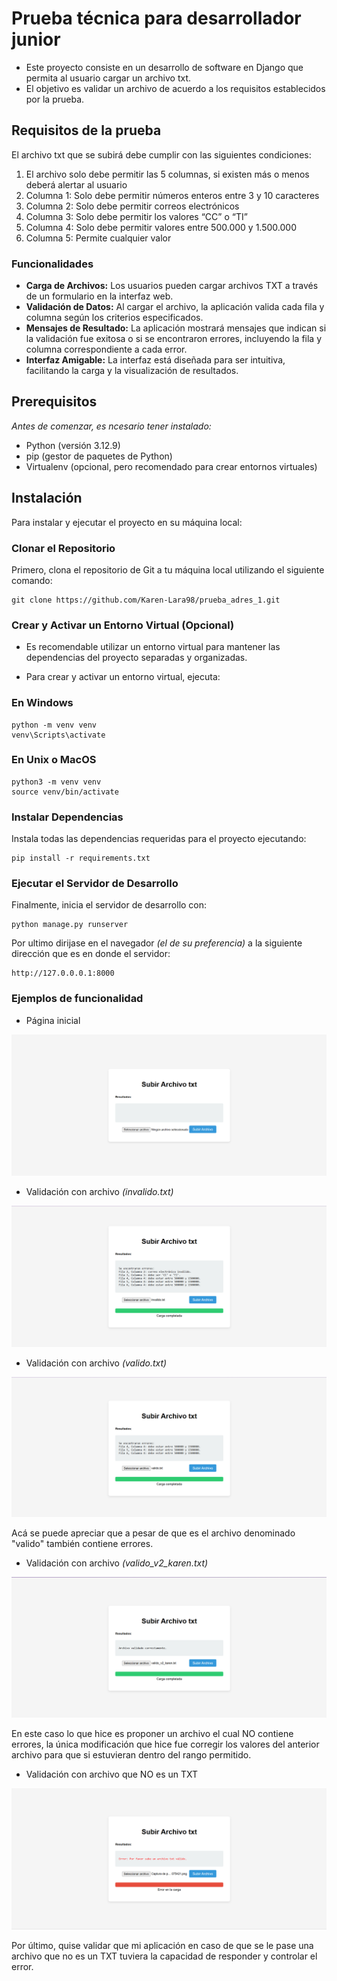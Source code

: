 # Prueba técnica para desarrollador junior
- Este proyecto consiste en un desarrollo de software en Django que permita al usuario cargar un archivo txt.
- El objetivo es validar un archivo de acuerdo a los requisitos establecidos por la prueba.

## Requisitos de la prueba 
El archivo txt que se subirá debe cumplir con las siguientes condiciones:

1. El archivo solo debe permitir las 5 columnas, si existen más o menos deberá alertar al usuario
2. Columna 1: Solo debe permitir números enteros entre 3 y 10 caracteres 
3. Columna 2: Solo debe permitir correos electrónicos
4. Columna 3: Solo debe permitir los valores “CC” o “TI”
5. Columna 4: Solo debe permitir valores entre 500.000 y 1.500.000
6. Columna 5: Permite cualquier valor

### Funcionalidades

- **Carga de Archivos:** Los usuarios pueden cargar archivos TXT a través de un formulario en la interfaz web.
- **Validación de Datos:** Al cargar el archivo, la aplicación valida cada fila y columna según los criterios especificados.
- **Mensajes de Resultado:** La aplicación mostrará mensajes que indican si la validación fue exitosa o si se encontraron errores, incluyendo la fila y columna correspondiente a cada error.
- **Interfaz Amigable:** La interfaz está diseñada para ser intuitiva, facilitando la carga y la visualización de resultados.


## Prerequisitos
*Antes de comenzar, es ncesario tener instalado:*

- Python (versión 3.12.9)
- pip (gestor de paquetes de Python)
- Virtualenv (opcional, pero recomendado para crear entornos virtuales)

## Instalación
Para instalar y ejecutar el proyecto en su máquina local:

### Clonar el Repositorio
Primero, clona el repositorio de Git a tu máquina local utilizando el siguiente comando:

```
git clone https://github.com/Karen-Lara98/prueba_adres_1.git
```

### Crear y Activar un Entorno Virtual (Opcional)
* Es recomendable utilizar un entorno virtual para mantener las dependencias del proyecto separadas y organizadas.

* Para crear y activar un entorno virtual, ejecuta:

### En Windows

```
python -m venv venv
venv\Scripts\activate
```

### En Unix o MacOS
```
python3 -m venv venv
source venv/bin/activate
```

### Instalar Dependencias
Instala todas las dependencias requeridas para el proyecto ejecutando:
```
pip install -r requirements.txt
```



### Ejecutar el Servidor de Desarrollo
Finalmente, inicia el servidor de desarrollo con:
```
python manage.py runserver
```

Por ultimo dirijase en el navegador *(el de su preferencia)* a la siguiente dirección que es en donde el servidor:
```
http://127.0.0.0.1:8000
```
### Ejemplos de funcionalidad

- Página inicial

![Inicio](validate_file/upload_file/static/images/inicio.png)

- Validación con archivo _(invalido.txt)_

![Validación 1](validate_file/upload_file/static/images/validacion_1.png)

- Validación con archivo _(valido.txt)_

![Validación 2](validate_file/upload_file/static/images/validacion_2.png)

Acá se puede apreciar que a pesar de que es el archivo denominado "valido" también contiene errores.

- Validación con archivo _(valido_v2_karen.txt)_

![Validación 3](validate_file/upload_file/static/images/validacion_3.png)

En este caso lo que hice es proponer un archivo el cual NO contiene errores, la única modificación que hice fue corregir los valores del anterior archivo para que si estuvieran dentro del rango permitido.

- Validación con archivo que NO es un TXT

![Validación 4](validate_file/upload_file/static/images/validacion_4.png)

Por último, quise validar que mi aplicación en caso de que se le pase una archivo que no es un TXT tuviera la capacidad de responder y controlar el error.